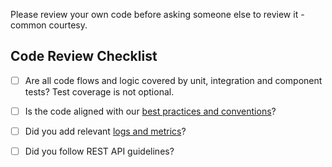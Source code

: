 
Please review your own code before asking someone else to review it - common courtesy.

## Code Review Checklist

- [ ] Are all code flows and logic covered by unit, integration and component tests? Test coverage is not optional.

- [ ] Is the code aligned with our [best practices and conventions](https://checkmarx.atlassian.net/wiki/spaces/CXLUMO/pages/3149037741/Best+Practices+and+Conventions)?

- [ ] Did you add relevant [logs and metrics](https://checkmarx.atlassian.net/wiki/spaces/CXLUMO/pages/3149037741/Best+Practices+and+Conventions#Logging-and-Metrics)?

- [ ] Did you follow REST API guidelines?

